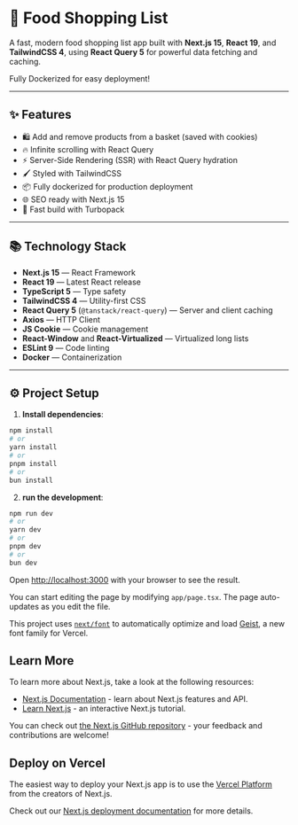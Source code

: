 # 🛒 Food Shopping List

A fast, modern food shopping list app built with **Next.js 15**, **React 19**, and **TailwindCSS 4**, using **React Query 5** for powerful data fetching and caching.

Fully Dockerized for easy deployment!

---

## ✨ Features

- 🛍️ Add and remove products from a basket (saved with cookies)
- 🔥 Infinite scrolling with React Query
- ⚡ Server-Side Rendering (SSR) with React Query hydration
- 🖌️ Styled with TailwindCSS
- 📦 Fully dockerized for production deployment
- 🌐 SEO ready with Next.js 15
- 🚀 Fast build with Turbopack

---

## 📚 Technology Stack

- **Next.js 15** — React Framework
- **React 19** — Latest React release
- **TypeScript 5** — Type safety
- **TailwindCSS 4** — Utility-first CSS
- **React Query 5** (`@tanstack/react-query`) — Server and client caching
- **Axios** — HTTP Client
- **JS Cookie** — Cookie management
- **React-Window** and **React-Virtualized** — Virtualized long lists
- **ESLint 9** — Code linting
- **Docker** — Containerization

---

## ⚙️ Project Setup

1. **Install dependencies**:
```bash
npm install
# or
yarn install
# or
pnpm install
# or
bun install
```
2. **run the development**:

```bash
npm run dev
# or
yarn dev
# or
pnpm dev
# or
bun dev
```

Open [http://localhost:3000](http://localhost:3000) with your browser to see the result.

You can start editing the page by modifying `app/page.tsx`. The page auto-updates as you edit the file.

This project uses [`next/font`](https://nextjs.org/docs/app/building-your-application/optimizing/fonts) to automatically optimize and load [Geist](https://vercel.com/font), a new font family for Vercel.

## Learn More

To learn more about Next.js, take a look at the following resources:

- [Next.js Documentation](https://nextjs.org/docs) - learn about Next.js features and API.
- [Learn Next.js](https://nextjs.org/learn) - an interactive Next.js tutorial.

You can check out [the Next.js GitHub repository](https://github.com/vercel/next.js) - your feedback and contributions are welcome!

## Deploy on Vercel

The easiest way to deploy your Next.js app is to use the [Vercel Platform](https://vercel.com/new?utm_medium=default-template&filter=next.js&utm_source=create-next-app&utm_campaign=create-next-app-readme) from the creators of Next.js.

Check out our [Next.js deployment documentation](https://nextjs.org/docs/app/building-your-application/deploying) for more details.
